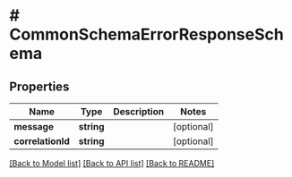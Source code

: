 # # CommonSchemaErrorResponseSchema

## Properties

Name | Type | Description | Notes
------------ | ------------- | ------------- | -------------
**message** | **string** |  | [optional]
**correlationId** | **string** |  | [optional]

[[Back to Model list]](../../README.md#models) [[Back to API list]](../../README.md#endpoints) [[Back to README]](../../README.md)
